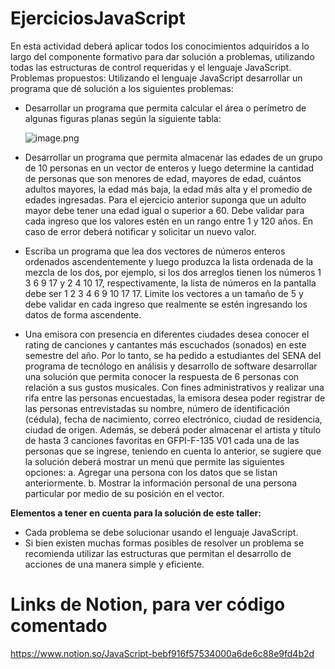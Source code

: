 # EjerciciosJavaScript

En esta actividad deberá aplicar todos los conocimientos adquiridos a lo largo del componente formativo para dar
solución a problemas, utilizando todas las estructuras de control requeridas y el lenguaje JavaScript.
Problemas propuestos:
Utilizando el lenguaje JavaScript desarrollar un programa que dé solución a los siguientes problemas:

- Desarrollar un programa que permita calcular el área o perímetro de algunas figuras planas según la
siguiente tabla:
    
    ![image.png](https://prod-files-secure.s3.us-west-2.amazonaws.com/3e6587c8-a765-4af2-8c9c-b9009e122a96/7ee5705a-9da2-4599-9148-fa173e84a5c9/image.png)
    

- Desarrollar un programa que permita almacenar las edades de un grupo de 10 personas en un vector de
enteros y luego determine la cantidad de personas que son menores de edad, mayores de edad, cuántos
adultos mayores, la edad más baja, la edad más alta y el promedio de edades ingresadas. Para el ejercicio
anterior suponga que un adulto mayor debe tener una edad igual o superior a 60. Debe validar para cada
ingreso que los valores estén en un rango entre 1 y 120 años. En caso de error deberá notificar y solicitar
un nuevo valor.

- Escriba un programa que lea dos vectores de números enteros ordenados ascendentemente y luego
produzca la lista ordenada de la mezcla de los dos, por ejemplo, si los dos arreglos tienen los números 1
3 6 9 17 y 2 4 10 17, respectivamente, la lista de números en la pantalla debe ser 1 2 3 4 6 9 10 17 17.
Limite los vectores a un tamaño de 5 y debe validar en cada ingreso que realmente se estén ingresando
los datos de forma ascendente.

- Una emisora con presencia en diferentes ciudades desea conocer el rating de canciones y cantantes más
escuchados (sonados) en este semestre del año. Por lo tanto, se ha pedido a estudiantes del SENA del
programa de tecnólogo en análisis y desarrollo de software desarrollar una solución que permita conocer
la respuesta de 6 personas con relación a sus gustos musicales. Con fines administrativos y realizar una
rifa entre las personas encuestadas, la emisora desea poder registrar de las personas entrevistadas su
nombre, número de identificación (cédula), fecha de nacimiento, correo electrónico, ciudad de residencia,
ciudad de origen. Además, se deberá poder almacenar el artista y título de hasta 3 canciones favoritas en
GFPI-F-135 V01
cada una de las personas que se ingrese, teniendo en cuenta lo anterior, se sugiere que la solución deberá
mostrar un menú que permite las siguientes opciones:
a. Agregar una persona con los datos que se listan anteriormente.
b. Mostrar la información personal de una persona particular por medio de su posición en el vector.

**Elementos a tener en cuenta para la solución de este taller:**

- Cada problema se debe solucionar usando el lenguaje JavaScript.
- Si bien existen muchas formas posibles de resolver un problema se recomienda utilizar las estructuras que
permitan el desarrollo de acciones de una manera simple y eficiente.

# Links de Notion, para ver código comentado
https://www.notion.so/JavaScript-bebf916f57534000a6de6c88e9fd4b2d
